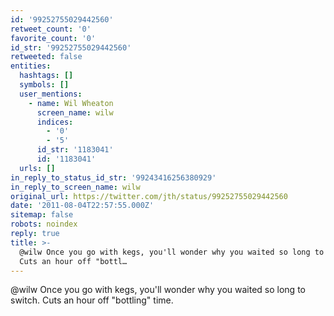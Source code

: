 ```yaml
---
id: '99252755029442560'
retweet_count: '0'
favorite_count: '0'
id_str: '99252755029442560'
retweeted: false
entities:
  hashtags: []
  symbols: []
  user_mentions:
    - name: Wil Wheaton
      screen_name: wilw
      indices:
        - '0'
        - '5'
      id_str: '1183041'
      id: '1183041'
  urls: []
in_reply_to_status_id_str: '99243416256380929'
in_reply_to_screen_name: wilw
original_url: https://twitter.com/jth/status/99252755029442560
date: '2011-08-04T22:57:55.000Z'
sitemap: false
robots: noindex
reply: true
title: >-
  @wilw Once you go with kegs, you'll wonder why you waited so long to switch.
  Cuts an hour off "bottl…
---
```


@wilw Once you go with kegs, you'll wonder why you waited so long to switch. Cuts an hour off "bottling" time.